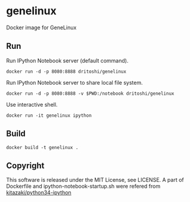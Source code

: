 genelinux
=======================

Docker image for GeneLinux

Run
---

Run IPython Notebook server (default command).

    docker run -d -p 8080:8888 dritoshi/genelinux

Run IPython Notebook server to share local file system.

    docker run -d -p 8080:8888 -v $PWD:/notebook dritoshi/genelinux

Use interactive shell.

    docker run -it genelinux ipython

Build
-----

    docker build -t genelinux .

Copyright
-----
This software is released under the MIT License, see LICENSE.
A part of Dockerfile and ipython-notebook-startup.sh were refered from
[kitazaki/python34-ipython](https://github.com/skitazaki/docker-python34-ipython)
